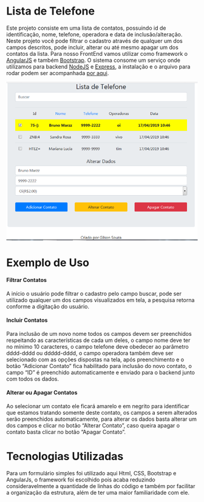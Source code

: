 # Lista de Telefone

 Este projeto consiste em uma lista de contatos, possuindo id de identificação, nome, telefone, operadora e data de inclusão/alteração.
 Neste projeto você pode filtrar o cadastro através de qualquer um dos campos descritos, pode incluir, alterar ou até mesmo apagar um dos contatos da lista. 
 Para nosso FrontEnd vamos utilizar como framework o [AngularJS](https://angularjs.org/) e também [Bootstrap]( https://getbootstrap.com/docs/4.1/getting-started/download/).
 O sistema consome um serviço onde utilizamos para backend [NodeJS](https://nodejs.org/en/download/) e [Express]( https://expressjs.com/pt-br/starter/installing.html), a instalação e o arquivo para rodar podem ser acompanhada [por aqui]( https://github.com/gilsonroberto/testePP/tree/master/backend).
 
![](https://github.com/gilsonroberto/testePP/blob/master/backend/header.PNG)
 
# Exemplo de Uso

#### Filtrar Contatos
 A início o usuário pode filtrar o cadastro pelo campo buscar, pode ser utilizado qualquer um dos campos visualizados em tela, a pesquisa retorna conforme a digitação do usuário. 
 
#### Incluir Contatos
 Para inclusão de um novo nome todos os campos devem ser preenchidos respeitando as características de cada um deles, o campo nome deve ter no mínimo 10 caracteres, o campo telefone deve obedecer ao parâmetro dddd-dddd ou ddddd-dddd, o campo operadora também deve ser selecionado com as opções dispostas na tela, após preenchimento e o botão “Adicionar Contato” fica habilitado para inclusão do novo contato, o campo “ID” é preenchido automaticamente e enviado para o backend junto com todos os dados.
 
 #### Alterar ou Apagar Contatos
 Ao selecionar um contato ele ficará amarelo e em negrito para identificar que estamos tratando somente deste contato, os campos a serem alterados serão preenchidos automaticamente, para alterar os dados basta alterar um dos campos e clicar no botão “Alterar Contato”, caso queira apagar o contato basta clicar no botão “Apagar Contato”.
 
 # Tecnologias Utilizadas
 
 Para um formulário simples foi utilizado aqui Html, CSS, Bootstrap e AngularJs, o framework foi escolhido pois acaba reduzindo consideravelmente a quantidade de linhas do  código e também por facilitar a organização da estrutura, além de ter uma maior familiaridade com ele.


  
